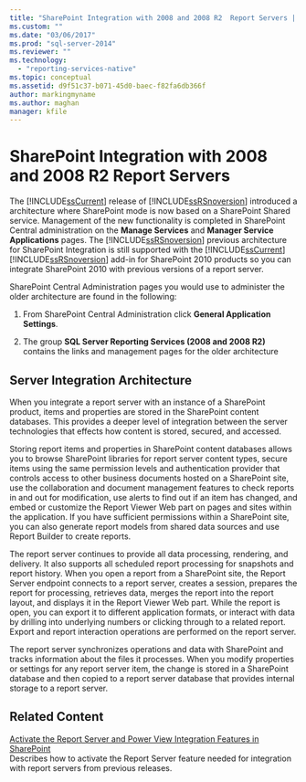 ```yaml
---
title: "SharePoint Integration with 2008 and 2008 R2  Report Servers | Microsoft Docs"
ms.custom: ""
ms.date: "03/06/2017"
ms.prod: "sql-server-2014"
ms.reviewer: ""
ms.technology: 
  - "reporting-services-native"
ms.topic: conceptual
ms.assetid: d9f51c37-b071-45d0-baec-f82fa6db366f
author: markingmyname
ms.author: maghan
manager: kfile
---
```

# SharePoint Integration with 2008 and 2008 R2  Report Servers
  The [!INCLUDE[ssCurrent](../includes/sscurrent-md.md)] release of [!INCLUDE[ssRSnoversion](../includes/ssrsnoversion-md.md)] introduced a architecture where SharePoint mode is now based on a SharePoint Shared service. Management of the new functionality is completed in SharePoint Central administration on the **Manage Services** and **Manager Service Applications** pages. The [!INCLUDE[ssRSnoversion](../includes/ssrsnoversion-md.md)] previous architecture for SharePoint Integration is still supported with the [!INCLUDE[ssCurrent](../includes/sscurrent-md.md)] [!INCLUDE[ssRSnoversion](../includes/ssrsnoversion-md.md)] add-in for SharePoint 2010 products so you can integrate SharePoint 2010 with previous versions of a report server.  
  
 SharePoint Central Administration pages you would use to administer the older architecture are found in the following:  
  
1.  From SharePoint Central Administration click **General Application Settings**.  
  
2.  The group **SQL Server Reporting Services (2008 and 2008 R2)** contains the links and management pages for the older architecture  
  
## Server Integration Architecture  
 When you integrate a report server with an instance of a SharePoint product, items and properties are stored in the SharePoint content databases. This provides a deeper level of integration between the server technologies that effects how content is stored, secured, and accessed.  
  
 Storing report items and properties in SharePoint content databases allows you to browse SharePoint libraries for report server content types, secure items using the same permission levels and authentication provider that controls access to other business documents hosted on a SharePoint site, use the collaboration and document management features to check reports in and out for modification, use alerts to find out if an item has changed, and embed or customize the Report Viewer Web part on pages and sites within the application. If you have sufficient permissions within a SharePoint site, you can also generate report models from shared data sources and use Report Builder to create reports.  
  
 The report server continues to provide all data processing, rendering, and delivery. It also supports all scheduled report processing for snapshots and report history. When you open a report from a SharePoint site, the Report Server endpoint connects to a report server, creates a session, prepares the report for processing, retrieves data, merges the report into the report layout, and displays it in the Report Viewer Web part. While the report is open, you can export it to different application formats, or interact with data by drilling into underlying numbers or clicking through to a related report. Export and report interaction operations are performed on the report server.  
  
 The report server synchronizes operations and data with SharePoint and tracks information about the files it processes. When you modify properties or settings for any report server item, the change is stored in a SharePoint database and then copied to a report server database that provides internal storage to a report server.  
  
## Related Content  
 [Activate the Report Server and Power View Integration Features in SharePoint](activate-the-report-server-and-power-view-integration-features-in-sharepoint.md)  
 Describes how to activate the Report Server feature needed for integration with report servers from previous releases.  
  
  
